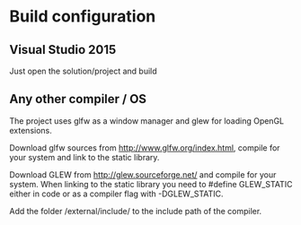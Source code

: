 # Build configuration 

## Visual Studio 2015
Just open the solution/project and build

## Any other compiler / OS

The project uses glfw as a window manager and glew for loading OpenGL extensions. 

Download glfw sources from http://www.glfw.org/index.html, compile for your system and link to the static library.

Download GLEW from http://glew.sourceforge.net/ and compile for your system. When linking to the static library you need to #define GLEW_STATIC either in code or 
as a compiler flag with -DGLEW_STATIC. 

Add the folder /external/include/ to the include path of the compiler. 